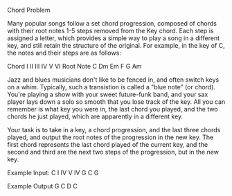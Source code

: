 Chord Problem

Many popular songs follow a set chord progression, composed of chords with their root notes 1-5 steps removed from the Key chord.  Each step is assigned a letter, which provides a simple way to play a song in a different key, and still retain the structure of the original.  For example, in the key of C, the notes and their steps are as follows:

Chord      I     II     III     IV     V     VI
Root Note  C     Dm     Em      F      G     Am

Jazz and blues musicians don't like to be fenced in, and often switch keys on a whim.  Typically, such a transistion is called a "blue note" (or chord).  You're playing a show with your sweet future-funk band, and your sax player lays down a solo so smooth that you lose track of the key.  All you can remember is what key you were in, the last chord you played, and the two chords he just played, which are apparently in a different key.

Your task is to take in a key, a chord progression, and the last three chords played, and output the root notes  of the progression in the new key.  The first chord represents the last chord played of the current key, and the second and third are the next two steps of the progression, but in the new key.

Example Input:
C
I IV V IV
G C G

Example Output
G C D C
